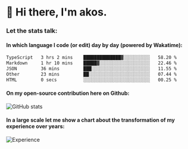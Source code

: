# 👋 Hi there, I'm akos. 


### Let the stats talk:


#### In which language I code (or edit) day by day (powered by Wakatime): 

<!--START_SECTION:waka-->

```txt
TypeScript   3 hrs 2 mins    ██████████████▓░░░░░░░░░░   58.20 %
Markdown     1 hr 10 mins    █████▓░░░░░░░░░░░░░░░░░░░   22.46 %
JSON         36 mins         ███░░░░░░░░░░░░░░░░░░░░░░   11.55 %
Other        23 mins         ██░░░░░░░░░░░░░░░░░░░░░░░   07.44 %
HTML         0 secs          ░░░░░░░░░░░░░░░░░░░░░░░░░   00.25 %
```

<!--END_SECTION:waka-->

#### On my open-source contribution here on Github:
 
![GitHub stats](https://github-readme-stats.vercel.app/api?username=akosbalasko)

#### In a large scale let me show a chart about the transformation of my experience over years:   

![Experience](https://cr-skills-chart-widget.azurewebsites.net/api/api?username=akosbalasko)
